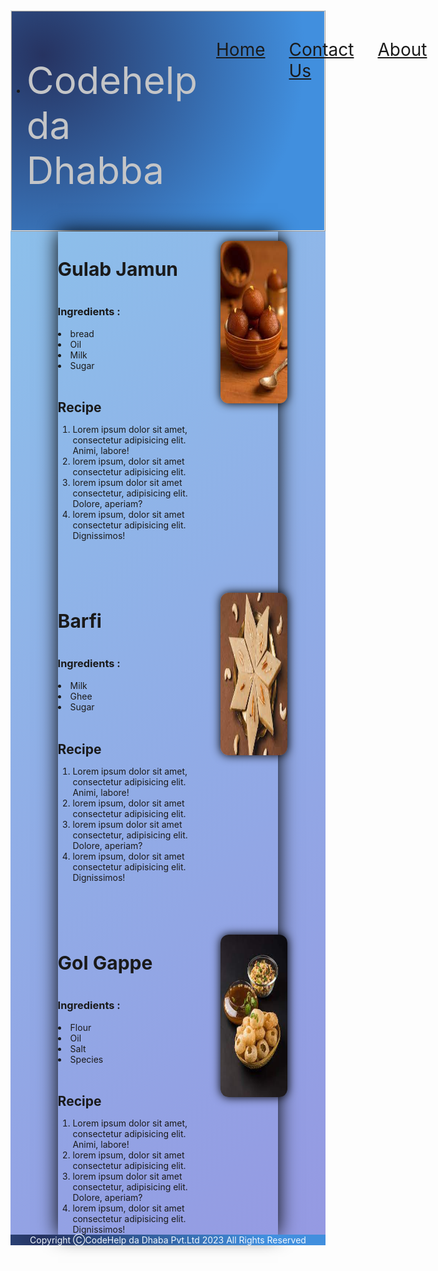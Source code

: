 <!DOCTYPE html>
<html lang="en">
<head>
    <meta charset="UTF-8">
    <meta name="viewport" content="width=device-width, initial-scale=1.0">
    <title>CodeHelp da Dhaba</title>
    <link rel="shortcut icon" href="icon.jpeg" type="image/x-icon">
    <link rel="stylesheet" href="work7.css">
</head>
<style>
    *{
        margin: 0%;
        padding: 0%;
    }
    .container{
        background-color: #8BC6EC;
        background-image: linear-gradient(135deg, #8BC6EC 0%, #9599E2 100%);
        border:#9599E2 4px;

        height:100%;
width:100%;
          }
          .heading{
            font-size: 60px;
            color: #c4c5c7;
          }
       .item{
        text-decoration: none;
        display: flex;
        justify-content: space-between;
        gap:38px;
        font-size: 28px;
        padding: 30px;
       }
       .items{
        display: flex;
        justify-content: space-between;
       }
       .navigation{
        min-height: 6px;
        border:2px;
        border-style: ridge;
        border-radius: 2px;
        background-image: radial-gradient( circle farthest-corner at 10% 20%,  rgba(38,51,97,1) 0%, rgba(65,143,222,1) 79% );
        
       }
       .imggulab{
        transition: all 2s ease-in 0s;
        box-shadow: 0px 0px 15px black;
        border-radius: 13px;
        width: 190px;
        height:260px;
        margin:15px;

       }
       .imggulab:hover{
        transform: scale(1.1);
       }
       .imgbarfi{
        transition: all 2s ease-in 0s;
        box-shadow: 0px 0px 15px black;
        border-radius: 13px;
        width: 190px;
        height:260px;
        margin:15px;
    
       }
       .imgbarfi:hover{
        transform: scale(1.1);
       }
       .imggol{
        transition: all 2s ease-in 0s;
        box-shadow: 0px 0px 15px black;
        border-radius: 13px;
        width: 190px;
        height:260px;
        margin:15px;
    
       }
       .imggol:hover{
        transform: scale(1.1);
       }
       .box{
        width:70%;
        margin:auto;
        display: flex;
        flex-direction: column;
        box-shadow: 0px 0px 30px black;
        align-items: center;
       }
       .main{
        display: flex;
       }
       .main1{
        display: flex;
       }
       .main2{
        display: flex;
       }
       .leftbox h1{
        font-size: 30px;
       }
       #footer p{
font-size: 25px;
background-image: radial-gradient( circle farthest-corner at 10% 20%,  rgba(38,51,97,1) 0%, rgba(65,143,222,1) 79% );
border: 1px;
margin:auto;
color: aliceblue;
text-align: center;
       }
  
</style>

  
<body>
    <div class="container">
        <nav class="navigation">
<ul class="items">
    <li><p class="heading">Codehelp da Dhabba</p></li>
    <li class="item">
        <div><a href="#">Home</a></div>
        <div><a href="tel:8708425219">Contact Us</a></div>
        <div><a href="barfi.jpeg">About</a></div>
    </li>
</ul>
</nav>
<div class="box">
<div class="main">
<section class="leftbox">
<h1>Gulab Jamun</h1>
<br>
<h3>Ingredients :</h3>
<br>
<li>bread</li>
<li>Oil</li>
<li>Milk</li>
<li>Sugar</li><br>
<h2>Recipe</h2>
<ol><li>Lorem ipsum dolor sit amet, consectetur adipisicing elit. Animi, labore!</li>
<li>lorem ipsum, dolor sit amet consectetur adipisicing elit.</li>
<li>lorem ipsum dolor sit amet consectetur, adipisicing elit. Dolore, aperiam?</li>
<li>lorem ipsum, dolor sit amet consectetur adipisicing elit. Dignissimos!</li>
</ol>
</section>
<section class="rightbox">
<img src="gulab.jpeg" alt="Gulabjamun" class="imggulab">
</section></div>
<br><br>
<br><br>
<div class="main1">
<section class="leftbox">
    <h1>Barfi</h1>
    <br>
    <h3>Ingredients :</h3>
    <br>
    <li>Milk</li>
    <li>Ghee</li>
    <li>Sugar</li><br>
    <h2>Recipe</h2>
    <ol><li>Lorem ipsum dolor sit amet, consectetur adipisicing elit. Animi, labore!</li>
    <li>lorem ipsum, dolor sit amet consectetur adipisicing elit.</li>
    <li>lorem ipsum dolor sit amet consectetur, adipisicing elit. Dolore, aperiam?</li>
    <li>lorem ipsum, dolor sit amet consectetur adipisicing elit. Dignissimos!</li>
    </ol>
</section>
    <section class="rightbox">
    <img src="barfi.jpeg" alt="Barfi" class="imgbarfi">
    </section>
</div>
<br><br>
<br><br>
<div class="main2">
<section class="leftbox">
    <h1>Gol Gappe</h1>
    <br>
    <h3>Ingredients :</h3>
    <br>
    <li>Flour</li>
    <li>Oil</li>
    <li>Salt</li>
    <li>Species</li><br>
    <h2>Recipe</h2>
    <ol>
        <li>Lorem ipsum dolor sit amet, consectetur adipisicing elit. Animi, labore!</li>
        <li>lorem ipsum, dolor sit amet consectetur adipisicing elit.</li>
        <li>lorem ipsum dolor sit amet consectetur, adipisicing elit. Dolore, aperiam?</li>
        <li>lorem ipsum, dolor sit amet consectetur adipisicing elit. Dignissimos!</li>
    </ol>
</section>
    <section class="rightbox">
    <img src="gol.jpeg" alt="gol" class="imggol">
    </section>
</div>

</div>
<footer id="footer">
    <p> Copyright &#x24B8;CodeHelp da Dhaba Pvt.Ltd 2023 All Rights Reserved </p>
</footer>
    </div>
</body>
</html>
